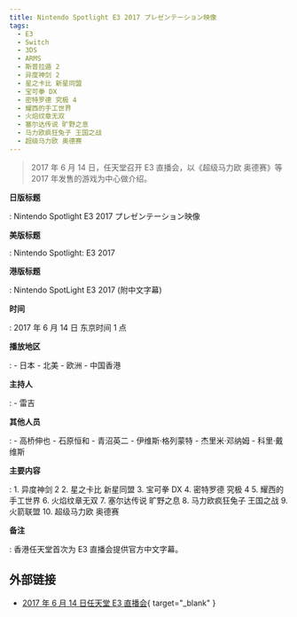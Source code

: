 ```yaml
---
title: Nintendo Spotlight E3 2017 プレゼンテーション映像
tags:
  - E3
  - Switch
  - 3DS
  - ARMS
  - 斯普拉遁 2
  - 异度神剑 2
  - 星之卡比 新星同盟
  - 宝可拳 DX
  - 密特罗德 究极 4
  - 耀西的手工世界
  - 火焰纹章无双
  - 塞尔达传说 旷野之息
  - 马力欧疯狂兔子 王国之战
  - 超级马力欧 奥德赛
---
```


> 2017 年 6 月 14 日，任天堂召开 E3 直播会，以《超级马力欧 奥德赛》等 2017 年发售的游戏为中心做介绍。

**日版标题**

:   Nintendo Spotlight E3 2017 プレゼンテーション映像

**美版标题**

:   Nintendo Spotlight: E3 2017

**港版标题**

:   Nintendo SpotLight E3 2017 (附中文字幕)

**时间**

:   2017 年 6 月 14 日 东京时间 1 点

**播放地区**

:   - 日本
	- 北美
	- 欧洲
	- 中国香港

**主持人**

:   - 雷吉

**其他人员**

:   - 高桥伸也
	- 石原恒和
	- 青沼英二
	- 伊维斯·格列蒙特
	- 杰里米·邓纳姆
	- 科里·戴维斯

**主要内容**

:   1. 异度神剑 2
	2. 星之卡比 新星同盟
	3. 宝可拳 DX
	4. 密特罗德 究极 4
	5. 耀西的手工世界
	6. 火焰纹章无双
	7. 塞尔达传说 旷野之息
	8. 马力欧疯狂兔子 王国之战
	9. 火箭联盟
	10. 超级马力欧 奥德赛

**备注**

:   香港任天堂首次为 E3 直播会提供官方中文字幕。

## 外部链接

- [2017 年 6 月 14 日任天堂 E3 直播会](https://www.bilibili.com/video/BV1y7411q7Je/){ target="_blank" }

